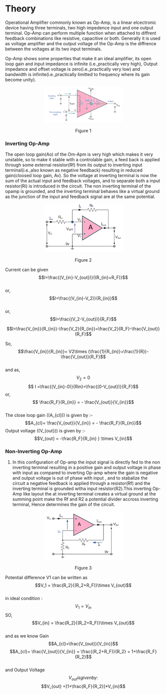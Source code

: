 # Theory




Operational Amplifier commonly known as Op-Amp, is a linear elcectronic device having three terminals, two high impedence input and one output terminal. Op-Amp can perform multiple function when attached to diffrent feedback combinations like resistive, capacitive or both. Generally it is used as voltage amplifier and the output voltage of the Op-Amp is the diffrence between the voltages at its two input terminals.


Op-Amp shows some properties that make it an ideal amplifier, its open loop gain and input impedance is infinite (i.e.,practically very high), Output impedance and offset voltage is zero(i.e.,practically very low) and bandwidth is infinite(i.e.,practically limitted to frequency where its gain become unity).

<div align="center">
<img src="images/opamp.png" width="50%">
<p>Figure 1  </p>
</div>


### Inverting Op-Amp

The open loop gain(Ao) of the Om-Apm is very high which makes it very unstable, so to make it stable with a controlable gain, a feed back is applied through some external resistor(Rf) from its output to inverting input terminal(i.e.,also known as negative feedback) resulting in reduced gain(cloosed loop gain, Av). So the voltage at inverting terminal is now the sum of the actual input and feedback voltages, and to separate both a input resistor(Ri) is introduced in the circuit. The non inverting terminal of the opamp is grounded, and the inverting terminal behaves like a virtual ground as the junction of the input and feedback signal are at the same potential.
<div align="center">
<img src="images/invertingopmp.png" width="50%">
<p>Figure 2  </p>
</div>


Current can be given 
       $$I=\frac{(V_{in}-V_{out})}{(R_{in}+R_F)}$$                                   
or, $$I=\frac{(V_{in}-V_2)}{R_{in}}$$                                                                       
or, $$I=\frac{(V_2-V_{out})}{R_F}$$                                                                     

$$I=\frac{V_{in}}{R_{in}}-\frac{V_2}{R_{in}}=\frac{V_2}{R_F}-\frac{V_{out}}{R_F}$$   

So,  $$\frac{V_{in}}{R_{in}}= V2\times (\frac{1}{R_{in}}+\frac{1}{R})- \frac{V_{out}}{R_F}$$       
and as, $$V_2 =0$$ 
    $$  I =\frac{(V_{in}-0)}{Rin}=\frac{(0-V_{out})}{R_F}$$ 
or, $$ \frac{R_F}{R_{in}} = -  \frac{V_{out}}{V_{in}}$$       			                 
The close loop gain (\(A_{cl}\)) is given by :- 
$$A_{cl}= \frac{V_{out}}{V_{in}}  = - \frac{R_F}{R_{in}}$$
Output voltage (\(V_{out}\)) is given by :-
$$V_{out} =  -\frac{R_F}{R_{in} } \times V_{in}$$ 


### Non-Inverting Op-Amp

1. In this configuration of Op-amp the input signal is directly fed to the non inverting terminal resulting in a positive gain and output voltage in phase with input as compared to inverting Op-amp where the gain is negative and output voltage is out of phase with input , and to stabalize the circuit a negative feedback is applied through a resistor(Rf) and the inverting terminal is grounded witha input resistor(R2).This inverting Op-Amp like layout the at inverting terminal creates a virtual ground at the summing point make the Rf and R2 a potential divider accross inverting terminal, Hence determines the gain of the circuit.
<div align="center">
<img src="images/noninvertingopamp.png" width="50%">
<p>Figure 3  </p>
</div>

Potential difference V1 can be written as
       $$V_1 = \frac{R_2}{(R_2+R_F)}\times V_{out}$$		
in ideal condition : $$V_1=V_{in}$$
SO, $$V_{in} = \frac{R_2}{(R_2+R_F)}\times V_{out}$$       
and as we know Gain $$A_{cl}=\frac{V_{out}}{V_{in}}$$
$$A_{cl}=  \frac{V_{out}}{V_{in}} = \frac{(R_2+R_F)}{R_2} = 1+\frac{R_F}{R_2}$$   
and Output Voltage $$V_{out} is given by:$$
$$V_{out} =[1+\frac{R_F}{R_2}]*V_{in}$$ 

<script id="MathJax-script" async src="https://cdn.jsdelivr.net/npm/mathjax@3/es5/tex-mml-chtml.js"></script>